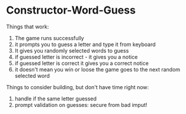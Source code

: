 # Constructor-Word-Guess

Things that work:
1. The game runs successfully
2. it prompts you to guess a letter and type it from keyboard
3. It gives you randomly selected words to guess
4. if guessed letter is incorrect - it gives you a notice
5. if guessed letter is correct it gives you a correct notice
6. it doesn't mean you win or loose the game goes to the next random selected word


Things to consider building, but don't have time right now:
1. handle if the same letter guessed 
2. prompt validation on guesses: secure from bad imput! 
